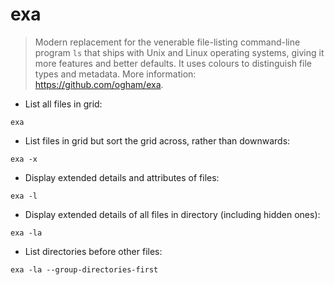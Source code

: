 # exa
> Modern replacement for the venerable file-listing command-line program `ls` that ships with Unix and Linux operating systems, giving it more features and better defaults. It uses colours to distinguish file types and metadata.
> More information: <https://github.com/ogham/exa>.

- List all files in grid:

`exa`

- List files in grid but sort the grid across, rather than downwards:

`exa -x`

- Display extended details and attributes of files:

`exa -l`

- Display extended details of all files in directory (including hidden ones):

`exa -la`

- List directories before other files:

`exa -la --group-directories-first`